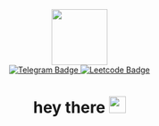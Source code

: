 <div align="center">
  <div id="header">
    <img src="https://media.giphy.com/media/M4NykXxUE0HAcK7UJ6/giphy.gif" width="100"/>
  </div>

  <div id="badges">
    <a href="https://t.me/ross_child">
      <img src="https://img.shields.io/badge/Telegram-blue?style=for-the-badge&logo=telegram&logoColor=white" alt="Telegram Badge"/>
    </a>
    <a href="https://leetcode.com/polina8952/">
      <img src="https://img.shields.io/badge/Leetcode-orange?style=for-the-badge&logo=leetcode&logoColor=white" alt="Leetcode Badge"/>
    </a>
  </div>

  <img src="https://komarev.com/ghpvc/?username=polinakren&style=flat-square&color=blue" alt=""/>

  <h1>
    hey there
    <img src="https://media.giphy.com/media/hvRJCLFzcasrR4ia7z/giphy.gif" width="30px"/>
  </h1>
</div>

